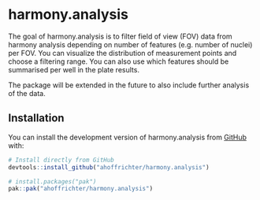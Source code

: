 
<!-- README.md is generated from README.Rmd. Please edit that file -->

# harmony.analysis

<!-- badges: start -->
<!-- badges: end -->

The goal of harmony.analysis is to filter field of view (FOV) data from
harmony analysis depending on number of features (e.g. number of nuclei)
per FOV. You can visualize the distribution of measurement points and
choose a filtering range. You can also use which features should be
summarised per well in the plate results.

The package will be extended in the future to also include further
analysis of the data.

## Installation

You can install the development version of harmony.analysis from
[GitHub](https://github.com/) with:

``` r
# Install directly from GitHub
devtools::install_github("ahoffrichter/harmony.analysis")
```

``` r
# install.packages("pak")
pak::pak("ahoffrichter/harmony.analysis")
```
